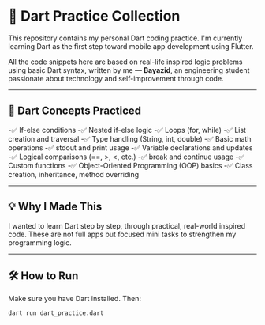 # 🎯 Dart Practice Collection

This repository contains my personal Dart coding practice. I'm currently learning Dart as the first step toward mobile app development using Flutter.

All the code snippets here are based on real-life inspired logic problems using basic Dart syntax, written by me — **Bayazid**, an engineering student passionate about technology and self-improvement through code.

---

## 📘 Dart Concepts Practiced

-✅ If-else conditions
-✅ Nested if-else logic
-✅ Loops (for, while)
-✅ List creation and traversal
-✅ Type handling (String, int, double)
-✅ Basic math operations
-✅ stdout and print usage
-✅ Variable declarations and updates
-✅ Logical comparisons (==, >, <, etc.)
-✅ break and continue usage
-✅ Custom functions
-✅ Object-Oriented Programming (OOP) basics
-✅ Class creation, inheritance, method overriding

---

## 💡 Why I Made This

I wanted to learn Dart step by step, through practical, real-world inspired code. These are not full apps but focused mini tasks to strengthen my programming logic.

---

## 🛠️ How to Run

Make sure you have Dart installed. Then:

```bash
dart run dart_practice.dart
